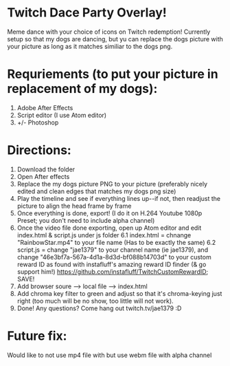 # Twitch Dace Party Overlay!
Meme dance with your choice of icons on Twitch redemption! Currently setup so that my dogs are dancing, but yu can replace the dogs picture with your picture as long as it matches similiar to the dogs png. 

# Requriements (to put your picture in replacement of my dogs):
1. Adobe After Effects
2. Script editor (I use Atom editor)
3. +/- Photoshop

# Directions:
1. Download the folder
2. Open After effects
3. Replace the my dogs picture PNG to your picture (preferably nicely edited and clean edges that matches my dogs png size)
4. Play the timeline and see if everything lines up--if not, then readjust the picture to align the head frame by frame
5. Once everything is done, export! (I do it on H.264 Youtube 1080p Preset; you don't need to include alpha channel)
6. Once the video file done exporting, open up Atom editor and edit index.html & script.js under js folder
 6.1 index.html = chnange "RainbowStar.mp4" to your file name (Has to be exactly the same)
 6.2 script.js = change  "jae1379" to your channel name (ie jae1379), and change "46e3bf7a-567a-4d1a-8d3d-bf088b14703d" to your custom reward ID as found with instafluff's amazing reward ID finder (& go support him!) https://github.com/instafluff/TwitchCustomRewardID; SAVE!
7. Add browser soure --> local file --> index.html
8. Add chroma key filter to green and adjust so that it's chroma-keying just right (too much will be no show, too little will not work). 
9. Done! Any questions? Come hang out twitch.tv/jae1379 :D

 # Future fix:
 Would like to not use mp4 file with but use webm file with alpha channel
